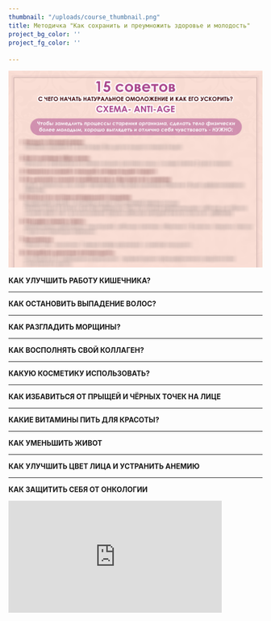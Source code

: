 ```yaml
---
thumbnail: "/uploads/course_thumbnail.png"
title: Методичка "Как сохранить и преумножить здоровье и молодость"
project_bg_color: ''
project_fg_color: ''

---
```

![](/uploads/15-anti-age-pdf-1-1.png)

**КАК УЛУЧШИТЬ РАБОТУ КИШЕЧНИКА?**

***

**КАК ОСТАНОВИТЬ ВЫПАДЕНИЕ ВОЛОС?**

***

**КАК РАЗГЛАДИТЬ МОРЩИНЫ?**

***

**КАК ВОСПОЛНЯТЬ СВОЙ КОЛЛАГЕН?**

***

**КАКУЮ КОСМЕТИКУ ИСПОЛЬЗОВАТЬ?**

***

**КАК ИЗБАВИТЬСЯ ОТ ПРЫЩЕЙ И ЧЁРНЫХ ТОЧЕК НА ЛИЦЕ**

***

**КАКИЕ ВИТАМИНЫ ПИТЬ ДЛЯ КРАСОТЫ?**

***

**КАК УМЕНЬШИТЬ ЖИВОТ**

***

**КАК УЛУЧШИТЬ ЦВЕТ ЛИЦА И УСТРАНИТЬ АНЕМИЮ**

***

**КАК ЗАЩИТИТЬ СЕБЯ ОТ ОНКОЛОГИИ**

<iframe src="https://promo-money.ru/quickpay/shop-widget?writer=seller&targets=%D0%9C%D0%B5%D1%82%D0%BE%D0%B4%D0%B8%D1%87%D0%BA%D0%B0%20%22%D0%9A%D0%B0%D0%BA%20%D1%81%D0%BE%D1%85%D1%80%D0%B0%D0%BD%D0%B8%D1%82%D1%8C%20%D0%BC%D0%BE%D0%BB%D0%BE%D0%B4%D0%BE%D1%81%D1%82%D1%8C%22&targets-hint=&default-sum=390&button-text=12&payment-type-choice=on&fio=on&phone=on&hint=&successURL=https%3A%2F%2Fdocs.google.com%2Fdocument%2Fd%2F1CwVQ7PvI1BoS_Ux7f6hAOqP-4ADcLziWlo2A7n-XzvA%2Fedit%3Fusp%3Dsharing&quickpay=shop&account=410016189735528" width="423" style="max-width:100%"  height="222" frameborder="0" allowtransparency="true" scrolling="no"></iframe>